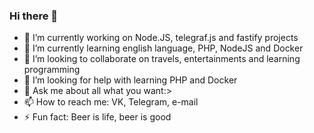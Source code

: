 ### Hi there 👋

- 🔭 I’m currently working on Node.JS, telegraf.js and fastify projects
- 🌱 I’m currently learning english language, PHP, NodeJS and Docker
- 👯 I’m looking to collaborate on travels, entertainments and learning programming
- 🤔 I’m looking for help with learning PHP and Docker
- 💬 Ask me about all what you want:>
- 📫 How to reach me: VK, Telegram, e-mail
- ⚡ Fun fact: Beer is life, beer is good
